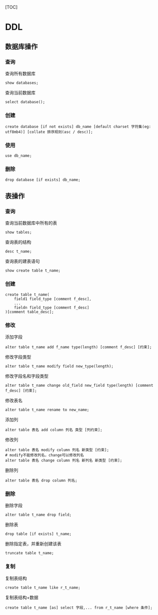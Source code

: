 [TOC]

# DDL

## 数据库操作

### 查询

查询所有数据库

```mysql
show databases;
```

查询当前数据库

```mysql
select database();
```

### 创建

```mysql
create database [if not exists] db_name [default charset 字符集(eg: utf8mb4)] [collate 排序规则(asc / desc)];
```

### 使用

```mysql
use db_name;
```

### 删除

```mysql
drop database [if exists] db_name;
```

## 表操作

### 查询

查询当前数据库中所有的表

```mysql
show tables;
```

查询表的结构

```mysql
desc t_name;
```

查询表的建表语句

```mysql
show create table t_name;
```

### 创建

```mysql
create table t_name(
	field1 field_type [comment f_desc],
    ...
    fieldn field_type [comment f_desc]
)[comment table_desc];
```

### 修改

添加字段

```mysql
alter table t_name add f_name type(length) [comment f_desc] [约束];
```

修改字段类型

```mysql
alter table t_name modify field new_type(length);
```

修改字段名和字段类型

```mysql
alter table t_name change old_field new_field type(length) [comment f_desc] [约束];
```

修改表名

```mysql
alter table t_name rename to new_name;
```

添加列

```mysql
alter table 表名 add column 列名 类型 [列约束];
```

修改列

```mysql
alter table 表名 modify column 列名 新类型 [约束];
# modify不能修改列名，change可以修改列名
alter table 表名 change column 列名 新列名 新类型 [约束];
```

删除列

```mysql
alter table 表名 drop column 列名;
```

### 删除

删除字段

```mysql
alter table t_name drop field;
```

删除表

```mysql
drop table [if exists] t_name;
```

删除指定表，并重新创建该表

```mysql
truncate table t_name;
```

### 复制

复制表结构

```mysql
create table t_name like r_t_name;
```

复制表结构+数据

```mysql
create table t_name [as] select 字段,... from r_t_name [where 条件];
```
